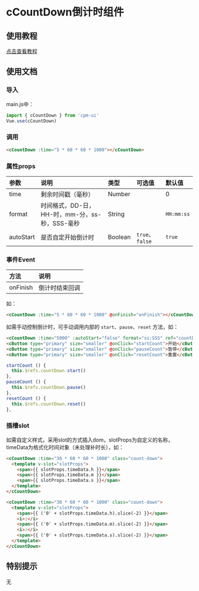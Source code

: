 # cCountDown倒计时组件

## 使用教程
[点击查看教程](https://cpm828.github.io/cpm-ui/demo/index.html#/countdown)


## 使用文档
### 导入
main.js中：
```js
import { cCountDown } from 'cpm-ui'
Vue.use(cCountDown)
```

### 调用
```html
<cCountDown :time="5 * 60 * 60 * 1000"></cCountDown>
```

### 属性props
|参数|说明|类型|可选值|默认值|
|:---|:---|:---|:---|:---|
|time|剩余时间戳（毫秒）|Number||0|
|format|时间格式，DD-日，HH-时，mm-分，ss-秒，SSS-毫秒|String||`HH:mm:ss`|
|autoStart|是否自定开始倒计时|Boolean|`true`、`false`|`true`|


### 事件Event
|方法|说明|
|:---|:---|
|onFinish|倒计时结束回调|

如：
```html
<cCountDown :time="5 * 60 * 60 * 1000" @onFinish="onFinish"></cCountDown>
```

如需手动控制倒计时，可手动调用内部的 `start`、`pause`、`reset` 方法，如：
```html
<cCountDown :time="5000" :autoStart="false" format="ss:SSS" ref="countDown"></cCountDown>
<cButton type="primary" size="smaller" @onClick="startCount">开始</cButton>
<cButton type="primary" size="smaller" @onClick="pauseCount">暂停</cButton>
<cButton type="primary" size="smaller" @onClick="resetCount">重置</cButton>
```

```js
startCount () {
  this.$refs.countDown.start()
},
pauseCount () {
  this.$refs.countDown.pause()
},
resetCount () {
  this.$refs.countDown.reset()
},
```

### 插槽slot
如需自定义样式，采用slot的方式插入dom，slotProps为自定义的名称，timeData为格式化时间对象（未处理补时长），如：

```html
<cCountDown :time="30 * 60 * 60 * 1000" class="count-down">
  <template v-slot="slotProps">
    <span>{{ slotProps.timeData.h }}</span>
    <span>{{ slotProps.timeData.m }}</span>
    <span>{{ slotProps.timeData.s }}</span>
  </template>
</cCountDown>

<cCountDown :time="30 * 60 * 60 * 1000" class="count-down">
  <template v-slot="slotProps">
    <span>{{ ('0' + slotProps.timeData.h).slice(-2) }}</span>
    <i>:</i>
    <span>{{ ('0' + slotProps.timeData.m).slice(-2) }}</span>
    <i>:</i>
    <span>{{ ('0' + slotProps.timeData.s).slice(-2) }}</span>
  </template>
</cCountDown>
```



## 特别提示
无